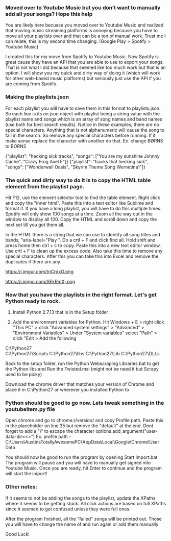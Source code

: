 ### Moved over to Youtube Music but you don’t want to manually add all your songs? Hope this help

You are likely here becuase you moved over to Youtube Music and realized that moving music streaming platforms is annoying because you have to move all your playlists over and that can be a ton of manual work. Trust me I can relate; this is my second time changing. (Google Play > Spotify > Youtube Music)

I created this for my move from Spotify to Youtube Music. Now Spotify is great cause they have an API that you are able to use to export your songs. That is not what I did because that seemed like too much work but that is an option. I will show you my quick and dirty way of doing it (which will work for other web-based music platforms) but seriously just use the API if you are coming from Spotify.

### Making the playlists.json
For each playlist you will have to save them in this format to playlists.json. So each line is its on json object with playlist being a string value with the playlist name and songs which is an array of song names and band names (use both for best search results). Notice in these examples, there are no special characters. Anything that is not alphanumeric will cause the song to fail in the search. So remove any special characters before running. If it make sense replace the character with another do that. Ex. change BØRNS to BORNS 

{"playlist": "hecking sick tracks", "songs": ["You are my sunshine Johnny Cache", "Crazy Frog Axel F"]} 
{"playlist": "tracks that hecking sick", "songs": ["Wonderwall Oasis", "Skyrim Theme Song Wernetina1"]}

### The quick and dirty way to do it is to copy the HTML table element from the playlist page. 

Hit F12, use the element selector tool to find the table element. Right click and copy the "inner html". Paste this into a text editor like Sublime and format it. If you have a long playlist, you will have to do this multiple times. Spotify will only show 100 songs at a time. Zoom all the way out in the window to display all 100. Copy the HTML and scroll down and copy the next set till you got them all. 

In the HTML there is a string that we can use to identify all song titles and bands, "aria-label="Play ". Do a crtl + F and click find all. Hold shift and press home then ctrl + c to copy. Paste this into a new text editor window. Use crtl + F to clean up the excess code. Also take this time to remove any special characters. After this you can take this into Excel and remove the duplicates if there are any.

https://i.imgur.com/tnCrdxO.png

https://i.imgur.com/SEkRmXj.png


### Now that you have the playlists in the right format. Let's get Python ready to rock.

1. Install Python 2.7.13 that is in the Setup folder

2. Add the environment variables for Python. Hit Windows + E > right click "This PC" > click "Advanced system settings" > "Advanced" > "Environment Variables" > Under "System variables" select "Path" > click "Edit > Add the following

C:\Python27\
C:\Python27\Scripts
C:\Python27\libs
C:\Python27\Lib
C:\Python27\DLLs

Back to the setup folder, run the Python Webscraping Libraries.bat to get the Python libs and Run the Twisted.msi (might not be need it but Scrapy used to be picky)

Download the chrome driver that matches your version of Chrome and place it in C:\Python27 or wherever you installed Python to

### Python should be good to go now. Lets tweak something in the youtubeitem.py file

Open chrome and go to chrome://version/ and copy Profile path. Paste this in the placeholder on line 35 but remove the "default" at the end. Dont forget to add a "\\" to escape the character 
options.add_argument("user-data-dir=<<enter chrome profile path here>>")
Ex. profile path - C:\\Users\\AustinsTotallyAwesomePC\\AppData\\Local\\Google\\Chrome\\User Data
  
You should now be good to run the program by opening Start Import.bat The program will pause and you will have to manually get signed into Youtube Music. Once you are ready, hit Enter to continue and the program will start the import!

### Other notes: 
If it seems to not be adding the songs to the playlist, update the XPaths where it seems to be getting stuck. All click actions are based on full XPaths since it seemed to get confused unless they were full ones.

After the program finished, all the "failed" songs will be printed out. Those you will have to change the name of and run again or add them manually

Good Luck!
